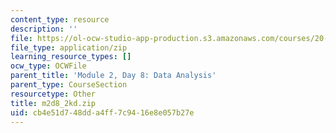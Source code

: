 ```yaml
---
content_type: resource
description: ''
file: https://ol-ocw-studio-app-production.s3.amazonaws.com/courses/20-109-laboratory-fundamentals-in-biological-engineering-spring-2010/cb4e51d748dda4ff7c9416e8e057b27e_m2d8_2kd.zip
file_type: application/zip
learning_resource_types: []
ocw_type: OCWFile
parent_title: 'Module 2, Day 8: Data Analysis'
parent_type: CourseSection
resourcetype: Other
title: m2d8_2kd.zip
uid: cb4e51d7-48dd-a4ff-7c94-16e8e057b27e
---
```

